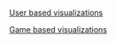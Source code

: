 [User based visualizations](https://public.tableau.com/app/profile/ryan1488/viz/user_conversion/Dashboard1)

[Game based visualizations](https://public.tableau.com/app/profile/ryan1488/viz/chess_conversion/Convertingnewusers)
